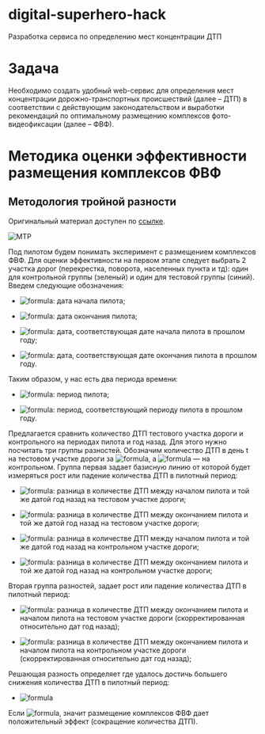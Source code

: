 # digital-superhero-hack
Разработка сервиса по определению мест концентрации ДТП

# Задача
Необходимо создать удобный web-сервис для определения мест концентрации дорожно-транспортных происшествий (далее – ДТП) в соответствии с действующим законодательством и выработки рекомендаций по оптимальному размещению комплексов фото- видеофиксации (далее – ФВФ).

# Методика оценки эффективности размещения комплексов ФВФ
## Методология тройной разности
Оригинальный материал доступен по [ссылке](https://habr.com/ru/company/ods/blog/416101/).

![МТР](https://habrastorage.org/webt/ba/td/_5/batd_5frmr2br4ewpfm18yitl-c.png)

Под пилотом будем понимать эксперимент с размещением комплексов ФВФ.
Для оценки эффективности на первом этапе следует выбрать 2 участка дорог (перекрестка, поворота, населенных пункта и тд): один для контрольной группы (зеленый) и один для тестовой группы (синий).
Введем следующие обозначения:

- ![formula](https://render.githubusercontent.com/render/math?math=t_2): дата начала пилота;

- ![formula](https://render.githubusercontent.com/render/math?math=t_3): дата окончания пилота;

- ![formula](https://render.githubusercontent.com/render/math?math=t_0=t_2-oneyear): дата, соответствующая дате начала пилота в прошлом году;

- ![formula](https://render.githubusercontent.com/render/math?math=t_1=t_3-oneyear): дата, соответствующая дате окончания пилота в прошлом году.

Таким образом, у нас есть два периода времени:

- ![formula](https://render.githubusercontent.com/render/math?math=[t_2,t_3]): период пилота;

- ![formula](https://render.githubusercontent.com/render/math?math=[t_0,t_1]): период, соответствующий периоду пилота в прошлом году.

Предлагается сравнить количество ДТП тестового участка дороги и контрольного на периодах пилота и год назад. Для этого нужно посчитать три группы разностей. Обозначим количество ДТП в день t на тестовом участке дороги за ![formula](https://render.githubusercontent.com/render/math?math=x_t^T), а ![formula](https://render.githubusercontent.com/render/math?math=x_t^C) — на контрольном. Группа первая задает базисную линию от которой будет измеряться рост или падение количества ДТП в пилотный период:

- ![formula](https://render.githubusercontent.com/render/math?math=\delta^T_1=x^T_{t_2}-x^T_{t_0}): разница в количестве ДТП между началом пилота и той же датой год назад на тестовом участке дороги;

- ![formula](https://render.githubusercontent.com/render/math?math=\delta^T_2=x^T_{t_3}-x^T_{t_1}): разница в количестве ДТП между окончанием пилота и той же датой год назад на тестовом участке дороги;

- ![formula](https://render.githubusercontent.com/render/math?math=\delta^C_1=x^C_{t_2}-x^C_{t_0}): разница в количестве ДТП между началом пилота и той же датой год назад на контрольном участке дороги;

- ![formula](https://render.githubusercontent.com/render/math?math=\delta^C_2=x^C_{t_3}-x^C_{t_1}): разница в количестве ДТП между окончанием пилота и той же датой год назад на контрольном участке дороги;

Вторая группа разностей, задает рост или падение количества ДТП в пилотный период:

- ![formula](https://render.githubusercontent.com/render/math?math=\delta^T=\delta^T_2-\delta^T_1): разница в количестве ДТП между окончанием пилота и началом пилота на тестовом участке дороги (скорректированная относительно дат год назад);

- ![formula](https://render.githubusercontent.com/render/math?math=\delta^C=\delta^C_2-\delta^C_1): разница в количестве ДТП между окончанием пилота и началом пилота на контрольном участке дороги (скорректированная относительно дат год назад);

Решающая разность определяет где удалось достичь большего снижения количества ДТП в пилотный период:
- ![formula](https://render.githubusercontent.com/render/math?math=\delta=\delta^T-\delta^C)

Если ![formula](https://render.githubusercontent.com/render/math?math=\delta>0), значит размещение комплексов ФВФ дает положительный эффект (сокращение количества ДТП).
